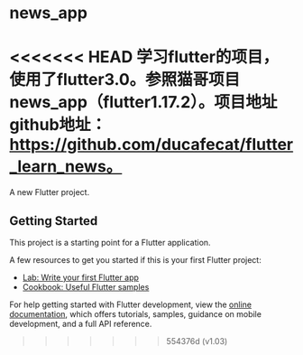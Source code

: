 # news_app
<<<<<<< HEAD
学习flutter的项目，使用了flutter3.0。参照猫哥项目news_app（flutter1.17.2）。项目地址github地址：https://github.com/ducafecat/flutter_learn_news。
=======

A new Flutter project.

## Getting Started

This project is a starting point for a Flutter application.

A few resources to get you started if this is your first Flutter project:

- [Lab: Write your first Flutter app](https://docs.flutter.dev/get-started/codelab)
- [Cookbook: Useful Flutter samples](https://docs.flutter.dev/cookbook)

For help getting started with Flutter development, view the
[online documentation](https://docs.flutter.dev/), which offers tutorials,
samples, guidance on mobile development, and a full API reference.
>>>>>>> 554376d (v1.03)

